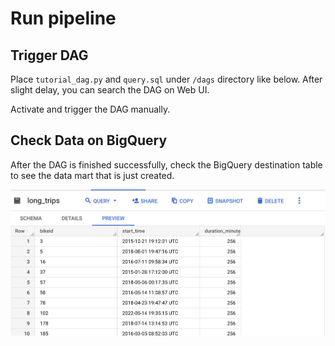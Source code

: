 # Run pipeline

## Trigger DAG 
Place `tutorial_dag.py` and `query.sql` under `/dags` directory like below. 
After slight delay, you can search the DAG on Web UI. 

Activate and trigger the DAG manually. 

## Check Data on BigQuery

After the DAG is finished successfully, check the BigQuery destination table to see the data mart that is just created.

![destination-table](/docs/img/destination-table.png)